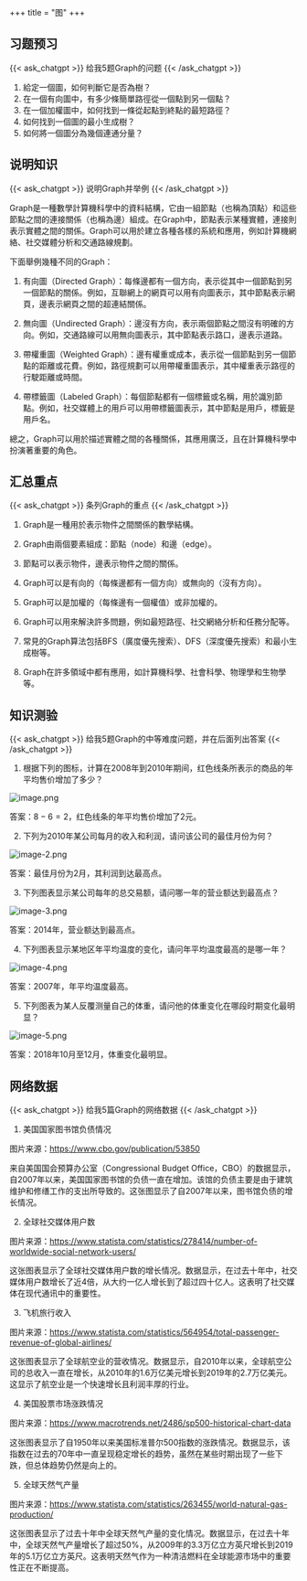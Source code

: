 +++
title = "图"
+++
## 习题预习
{{< ask_chatgpt >}}
给我5题Graph的问题
{{< /ask_chatgpt >}}



1. 給定一個圖，如何判斷它是否為樹？
2. 在一個有向圖中，有多少條簡單路徑從一個點到另一個點？
3. 在一個加權圖中，如何找到一條從起點到終點的最短路徑？
4. 如何找到一個圖的最小生成樹？
5. 如何將一個圖分為幾個連通分量？   

## 说明知识
{{< ask_chatgpt >}}
说明Graph并举例
{{< /ask_chatgpt >}}



Graph是一種數學計算機科學中的資料結構，它由一組節點（也稱為頂點）和這些節點之間的連接關係（也稱為邊）組成。在Graph中，節點表示某種實體，連接則表示實體之間的關係。Graph可以用於建立各種各樣的系統和應用，例如計算機網絡、社交媒體分析和交通路線規劃。

下面舉例幾種不同的Graph：

1. 有向圖（Directed Graph）：每條邊都有一個方向，表示從其中一個節點到另一個節點的關係。例如，互聯網上的網頁可以用有向圖表示，其中節點表示網頁，邊表示網頁之間的超連結關係。

2. 無向圖（Undirected Graph）：邊沒有方向，表示兩個節點之間沒有明確的方向。例如，交通路線可以用無向圖表示，其中節點表示路口，邊表示道路。

3. 帶權重圖（Weighted Graph）：邊有權重或成本，表示從一個節點到另一個節點的距離或花費。例如，路徑規劃可以用帶權重圖表示，其中權重表示路徑的行駛距離或時間。

4. 帶標籤圖（Labeled Graph）：每個節點都有一個標籤或名稱，用於識別節點。例如，社交媒體上的用戶可以用帶標籤圖表示，其中節點是用戶，標籤是用戶名。

總之，Graph可以用於描述實體之間的各種關係，其應用廣泛，且在計算機科學中扮演著重要的角色。   

## 汇总重点
{{< ask_chatgpt >}}
条列Graph的重点
{{< /ask_chatgpt >}}



1. Graph是一種用於表示物件之間關係的數學結構。

2. Graph由兩個要素組成：節點（node）和邊（edge）。

3. 節點可以表示物件，邊表示物件之間的關係。

4. Graph可以是有向的（每條邊都有一個方向）或無向的（沒有方向）。

5. Graph可以是加權的（每條邊有一個權值）或非加權的。

6. Graph可以用來解決許多問題，例如最短路徑、社交網絡分析和任務分配等。

7. 常見的Graph算法包括BFS（廣度優先搜索）、DFS（深度優先搜索）和最小生成樹等。

8. Graph在許多領域中都有應用，如計算機科學、社會科學、物理學和生物學等。   

## 知识测验
{{< ask_chatgpt >}}
给我5题Graph的中等难度问题，并在后面列出答案
{{< /ask_chatgpt >}}



1. 根据下列的图标，计算在2008年到2010年期间，红色线条所表示的商品的年平均售价增加了多少？

![image.png](attachment:image.png)

答案：$8 - 6 = 2$，红色线条的年平均售价增加了2元。

2. 下列为2010年某公司每月的收入和利润，请问该公司的最佳月份为何？

![image-2.png](attachment:image-2.png)

答案：最佳月份为2月，其利润到达最高点。

3. 下列图表显示某公司每年的总交易额，请问哪一年的营业额达到最高点？

![image-3.png](attachment:image-3.png)

答案：2014年，营业额达到最高点。

4. 下列图表显示某地区年平均温度的变化，请问年平均温度最高的是哪一年？

![image-4.png](attachment:image-4.png)

答案：2007年，年平均温度最高。

5. 下列图表为某人反覆测量自己的体重，请问他的体重变化在哪段时期变化最明显？

![image-5.png](attachment:image-5.png)

答案：2018年10月至12月，体重变化最明显。   

## 网络数据
{{< ask_chatgpt >}}
给我5篇Graph的网络数据
{{< /ask_chatgpt >}}



1. 美国国家图书馆负债情况

图片来源：https://www.cbo.gov/publication/53850

来自美国国会预算办公室（Congressional Budget Office，CBO）的数据显示，自2007年以来，美国国家图书馆的负债一直在增加。该馆的负债主要是由于建筑维护和修缮工作的支出所导致的。这张图显示了自2007年以来，图书馆负债的增长情况。

2. 全球社交媒体用户数

图片来源：https://www.statista.com/statistics/278414/number-of-worldwide-social-network-users/

这张图表显示了全球社交媒体用户数的增长情况。数据显示，在过去十年中，社交媒体用户数增长了近4倍，从大约一亿人增长到了超过四十亿人。这表明了社交媒体在现代通讯中的重要性。

3. 飞机旅行收入

图片来源：https://www.statista.com/statistics/564954/total-passenger-revenue-of-global-airlines/

这张图表显示了全球航空业的营收情况。数据显示，自2010年以来，全球航空公司的总收入一直在增长，从2010年的1.6万亿美元增长到2019年的2.7万亿美元。这显示了航空业是一个快速增长且利润丰厚的行业。

4. 美国股票市场涨跌情况

图片来源：https://www.macrotrends.net/2486/sp500-historical-chart-data

这张图表显示了自1950年以来美国标准普尔500指数的涨跌情况。数据显示，该指数在过去的70年中一直呈现稳定增长的趋势，虽然在某些时期出现了一些下跌，但总体趋势仍然是向上的。

5. 全球天然气产量

图片来源：https://www.statista.com/statistics/263455/world-natural-gas-production/

这张图表显示了过去十年中全球天然气产量的变化情况。数据显示，在过去十年中，全球天然气产量增长了超过50%，从2009年的3.3万亿立方英尺增长到2019年的5.1万亿立方英尺。这表明天然气作为一种清洁燃料在全球能源市场中的重要性正在不断提高。   

